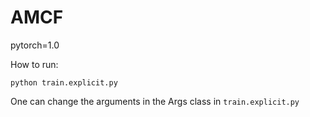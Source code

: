 # AMCF
pytorch=1.0

How to run:
```
python train.explicit.py
```
One can change the arguments in the Args class in `train.explicit.py`
